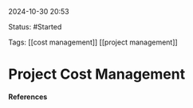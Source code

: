 
2024-10-30 20:53

Status: #Started 

Tags: [[cost management]] [[project management]] 

# Project Cost Management





#### References
